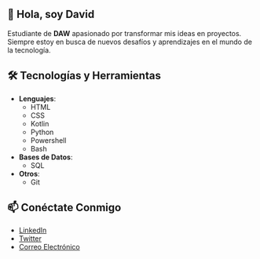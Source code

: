 ## 👋 Hola, soy David
Estudiante de **DAW** apasionado por transformar mis ideas en proyectos. Siempre estoy en busca de nuevos desafíos y aprendizajes en el mundo de la tecnología.

## 🛠️ Tecnologías y Herramientas
- **Lenguajes**: 
  - HTML
  - CSS
  - Kotlin
  - Python
  - Powershell
  - Bash
- **Bases de Datos**: 
  - SQL
- **Otros**: 
  - Git

## 📫 Conéctate Conmigo
- [LinkedIn](404)
- [Twitter](404)
- [Correo Electrónico](404)
